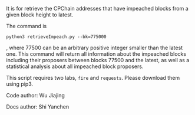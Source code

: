 It is for retrieve the CPChain addresses that have impeached blocks from a given block height to latest.

The command is 
```shell
python3 retrieveImpeach.py --bk=775000
```
, where 77500 can be an arbitrary positive integer smaller than the latest one. 
This command will return all information about the impeached blocks including their proposers between blocks 77500 and the latest, as well as a statistical analysis about all impeached block proposers.

This script requires two labs, `fire` and `requests`. Please download them using pip3.


Code author: Wu Jiajing

Docs author: Shi Yanchen
